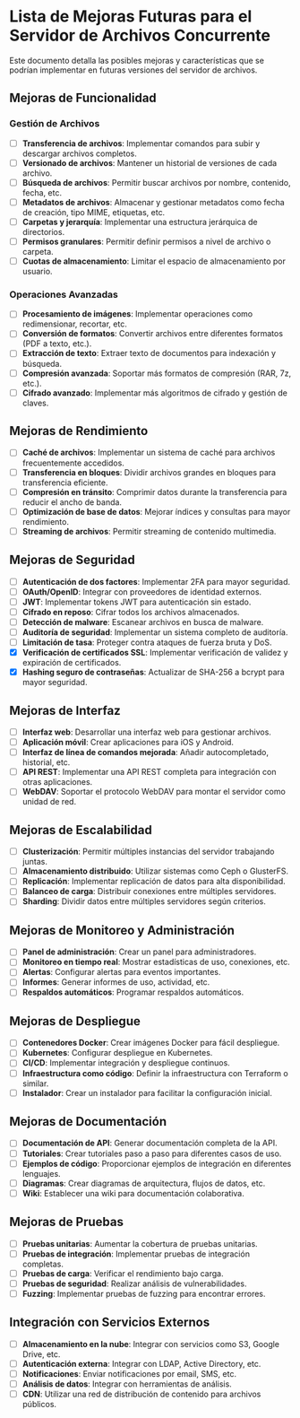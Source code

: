 # Lista de Mejoras Futuras para el Servidor de Archivos Concurrente

Este documento detalla las posibles mejoras y características que se podrían implementar en futuras versiones del servidor de archivos.

## Mejoras de Funcionalidad

### Gestión de Archivos

- [ ] **Transferencia de archivos**: Implementar comandos para subir y descargar archivos completos.
- [ ] **Versionado de archivos**: Mantener un historial de versiones de cada archivo.
- [ ] **Búsqueda de archivos**: Permitir buscar archivos por nombre, contenido, fecha, etc.
- [ ] **Metadatos de archivos**: Almacenar y gestionar metadatos como fecha de creación, tipo MIME, etiquetas, etc.
- [ ] **Carpetas y jerarquía**: Implementar una estructura jerárquica de directorios.
- [ ] **Permisos granulares**: Permitir definir permisos a nivel de archivo o carpeta.
- [ ] **Cuotas de almacenamiento**: Limitar el espacio de almacenamiento por usuario.

### Operaciones Avanzadas

- [ ] **Procesamiento de imágenes**: Implementar operaciones como redimensionar, recortar, etc.
- [ ] **Conversión de formatos**: Convertir archivos entre diferentes formatos (PDF a texto, etc.).
- [ ] **Extracción de texto**: Extraer texto de documentos para indexación y búsqueda.
- [ ] **Compresión avanzada**: Soportar más formatos de compresión (RAR, 7z, etc.).
- [ ] **Cifrado avanzado**: Implementar más algoritmos de cifrado y gestión de claves.

## Mejoras de Rendimiento

- [ ] **Caché de archivos**: Implementar un sistema de caché para archivos frecuentemente accedidos.
- [ ] **Transferencia en bloques**: Dividir archivos grandes en bloques para transferencia eficiente.
- [ ] **Compresión en tránsito**: Comprimir datos durante la transferencia para reducir el ancho de banda.
- [ ] **Optimización de base de datos**: Mejorar índices y consultas para mayor rendimiento.
- [ ] **Streaming de archivos**: Permitir streaming de contenido multimedia.

## Mejoras de Seguridad

- [ ] **Autenticación de dos factores**: Implementar 2FA para mayor seguridad.
- [ ] **OAuth/OpenID**: Integrar con proveedores de identidad externos.
- [ ] **JWT**: Implementar tokens JWT para autenticación sin estado.
- [ ] **Cifrado en reposo**: Cifrar todos los archivos almacenados.
- [ ] **Detección de malware**: Escanear archivos en busca de malware.
- [ ] **Auditoría de seguridad**: Implementar un sistema completo de auditoría.
- [ ] **Limitación de tasa**: Proteger contra ataques de fuerza bruta y DoS.
- [x] **Verificación de certificados SSL**: Implementar verificación de validez y expiración de certificados.
- [x] **Hashing seguro de contraseñas**: Actualizar de SHA-256 a bcrypt para mayor seguridad.

## Mejoras de Interfaz

- [ ] **Interfaz web**: Desarrollar una interfaz web para gestionar archivos.
- [ ] **Aplicación móvil**: Crear aplicaciones para iOS y Android.
- [ ] **Interfaz de línea de comandos mejorada**: Añadir autocompletado, historial, etc.
- [ ] **API REST**: Implementar una API REST completa para integración con otras aplicaciones.
- [ ] **WebDAV**: Soportar el protocolo WebDAV para montar el servidor como unidad de red.

## Mejoras de Escalabilidad

- [ ] **Clusterización**: Permitir múltiples instancias del servidor trabajando juntas.
- [ ] **Almacenamiento distribuido**: Utilizar sistemas como Ceph o GlusterFS.
- [ ] **Replicación**: Implementar replicación de datos para alta disponibilidad.
- [ ] **Balanceo de carga**: Distribuir conexiones entre múltiples servidores.
- [ ] **Sharding**: Dividir datos entre múltiples servidores según criterios.

## Mejoras de Monitoreo y Administración

- [ ] **Panel de administración**: Crear un panel para administradores.
- [ ] **Monitoreo en tiempo real**: Mostrar estadísticas de uso, conexiones, etc.
- [ ] **Alertas**: Configurar alertas para eventos importantes.
- [ ] **Informes**: Generar informes de uso, actividad, etc.
- [ ] **Respaldos automáticos**: Programar respaldos automáticos.

## Mejoras de Despliegue

- [ ] **Contenedores Docker**: Crear imágenes Docker para fácil despliegue.
- [ ] **Kubernetes**: Configurar despliegue en Kubernetes.
- [ ] **CI/CD**: Implementar integración y despliegue continuos.
- [ ] **Infraestructura como código**: Definir la infraestructura con Terraform o similar.
- [ ] **Instalador**: Crear un instalador para facilitar la configuración inicial.

## Mejoras de Documentación

- [ ] **Documentación de API**: Generar documentación completa de la API.
- [ ] **Tutoriales**: Crear tutoriales paso a paso para diferentes casos de uso.
- [ ] **Ejemplos de código**: Proporcionar ejemplos de integración en diferentes lenguajes.
- [ ] **Diagramas**: Crear diagramas de arquitectura, flujos de datos, etc.
- [ ] **Wiki**: Establecer una wiki para documentación colaborativa.

## Mejoras de Pruebas

- [ ] **Pruebas unitarias**: Aumentar la cobertura de pruebas unitarias.
- [ ] **Pruebas de integración**: Implementar pruebas de integración completas.
- [ ] **Pruebas de carga**: Verificar el rendimiento bajo carga.
- [ ] **Pruebas de seguridad**: Realizar análisis de vulnerabilidades.
- [ ] **Fuzzing**: Implementar pruebas de fuzzing para encontrar errores.

## Integración con Servicios Externos

- [ ] **Almacenamiento en la nube**: Integrar con servicios como S3, Google Drive, etc.
- [ ] **Autenticación externa**: Integrar con LDAP, Active Directory, etc.
- [ ] **Notificaciones**: Enviar notificaciones por email, SMS, etc.
- [ ] **Análisis de datos**: Integrar con herramientas de análisis.
- [ ] **CDN**: Utilizar una red de distribución de contenido para archivos públicos.
